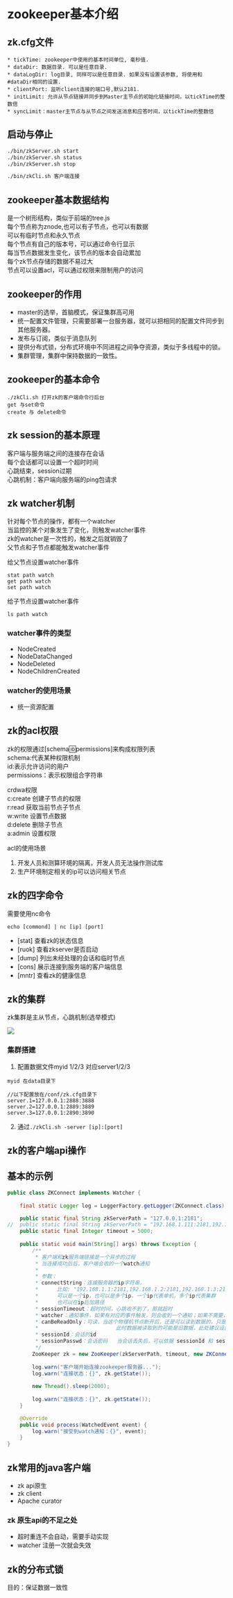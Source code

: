 # zookeeper基本介绍

## zk.cfg文件

```
* tickTime: zookeeper中使用的基本时间单位, 毫秒值.
* dataDir: 数据目录. 可以是任意目录.
* dataLogDir: log目录, 同样可以是任意目录. 如果没有设置该参数, 将使用和#dataDir相同的设置.
* clientPort: 监听client连接的端口号,默认2181.
* initLimit: 允许从节点链接并同步到Master主节点的初始化链接时间，以tickTime的整数倍
* syncLimit：master主节点与从节点之间发送消息和应答时间，以tickTime的整数倍
```

## 启动与停止

```bash
./bin/zkServer.sh start
./bin/zkServer.sh status
./bin/zkServer.sh stop

./bin/zkCli.sh 客户端连接
```

## zookeeper基本数据结构

是一个树形结构，类似于前端的tree.js  
每个节点称为znode,也可以有子节点，也可以有数据  
可以有临时节点和永久节点  
每个节点有自己的版本号，可以通过命令行显示  
每当节点数据发生变化，该节点的版本会自动累加  
每个zk节点存储的数据不易过大  
节点可以设置acl，可以通过权限来限制用户的访问

## zookeeper的作用

* master的选举，首脑模式，保证集群高可用
* 统一配置文件管理，只需要部署一台服务器，就可以把相同的配置文件同步到其他服务器。
* 发布与订阅，类似于消息队列
* 提供分布式锁，分布式环境中不同进程之间争夺资源，类似于多线程中的锁。
* 集群管理，集群中保持数据的一致性。

## zookeeper的基本命令

```
./zkCli.sh 打开zk的客户端命令行后台
get 与set命令
create 与 delete命令
```

## zk session的基本原理

客户端与服务端之间的连接存在会话  
每个会话都可以设置一个超时时间  
心跳结束，session过期  
心跳机制：客户端向服务端的ping包请求

## zk watcher机制

针对每个节点的操作，都有一个watcher  
当监控的某个对象发生了变化，则触发watcher事件  
zk的watcher是一次性的，触发之后就销毁了  
父节点和子节点都能触发watcher事件

给父节点设置watcher事件

```
stat path watch
get path watch
set path watch
```

给子节点设置watcher事件

```
ls path watch
```

### watcher事件的类型

* NodeCreated
* NodeDataChanged
* NodeDeleted
* NodeChildrenCreated

### watcher的使用场景

* 统一资源配置

## zk的acl权限

zk的权限通过\[schema:id:permissions\]来构成权限列表  
schema:代表某种权限机制  
id:表示允许访问的用户  
permissions：表示权限组合字符串

crdwa权限  
c:create 创建子节点的权限  
r:read 获取当前节点子节点  
w:write 设置节点数据  
d:delete 删除子节点  
a:admin 设置权限

acl的使用场景  
1. 开发人员和测算环境的隔离，开发人员无法操作测试库  
2. 生产环境制定相关的ip可以访问相关节点

## zk的四字命令

需要使用nc命令

```
echo [commond] | nc [ip] [port]
```

* \[stat\] 查看zk的状态信息
* \[ruok\] 查看zkserver是否启动
* \[dump\] 列出未经处理的会话和临时节点
* \[cons\] 展示连接到服务端的客户端信息
* \[mntr\] 查看zk的健康信息

## zk的集群

zk集群是主从节点，心跳机制\(选举模式\)

![](/assets/framework/zk1/import.png)

### 集群搭建

1. 配置数据文件myid 1/2/3 对应server1/2/3
```
myid 在data目录下

//以下配置放在/conf/zk.cfg目录下
server.1=127.0.0.1:2888:3888
server.2=127.0.0.1:2889:3889
server.3=127.0.0.1:2890:3890
```

2. 通过```./zkCli.sh -server [ip]:[port]```


## zk的客户端api操作

## 基本的示例

``` java
public class ZKConnect implements Watcher {
		
	final static Logger log = LoggerFactory.getLogger(ZKConnect.class);

	public static final String zkServerPath = "127.0.0.1:2181";
//	public static final String zkServerPath = "192.168.1.111:2181,192.168.1.111:2182,192.168.1.111:2183";
	public static final Integer timeout = 5000;
	
	public static void main(String[] args) throws Exception {
		/**
		 * 客户端和zk服务端链接是一个异步的过程
		 * 当连接成功后后，客户端会收的一个watch通知
		 * 
		 * 参数：
		 * connectString：连接服务器的ip字符串，
		 * 		比如: "192.168.1.1:2181,192.168.1.2:2181,192.168.1.3:2181"
		 * 		可以是一个ip，也可以是多个ip，一个ip代表单机，多个ip代表集群
		 * 		也可以在ip后加路径
		 * sessionTimeout：超时时间，心跳收不到了，那就超时
		 * watcher：通知事件，如果有对应的事件触发，则会收到一个通知；如果不需要，那就设置为null
		 * canBeReadOnly：可读，当这个物理机节点断开后，还是可以读到数据的，只是不能写，
		 * 					       此时数据被读取到的可能是旧数据，此处建议设置为false，不推荐使用
		 * sessionId：会话的id
		 * sessionPasswd：会话密码	当会话丢失后，可以依据 sessionId 和 sessionPasswd 重新获取会话
		 */
		ZooKeeper zk = new ZooKeeper(zkServerPath, timeout, new ZKConnect());
		
		log.warn("客户端开始连接zookeeper服务器...");
		log.warn("连接状态：{}", zk.getState());
		
		new Thread().sleep(2000);
		
		log.warn("连接状态：{}", zk.getState());
	}

	@Override
	public void process(WatchedEvent event) {
		log.warn("接受到watch通知：{}", event);
	}
}
```

## zk常用的java客户端
* zk api原生
* zk client
* Apache curator

### zk 原生api的不足之处
* 超时重连不会自动，需要手动实现
* watcher 注册一次就会失效


## zk的分布式锁
目的：保证数据一致性
